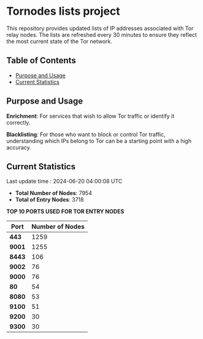 # Tornodes lists project

This repository provides updated lists of IP addresses associated with Tor relay nodes. The lists are refreshed every 30 minutes to ensure they reflect the most current state of the Tor network.

## Table of Contents

- [Purpose and Usage](#purpose-and-usage)
- [Current Statistics](#current-statistics)


## Purpose and Usage

**Enrichment**: For services that wish to allow Tor traffic or identify it correctly.

**Blacklisting**: For those who want to block or control Tor traffic, understanding which IPs belong to Tor can be a starting point with a high accuracy.

## Current Statistics

Last update time : 2024-06-20 04:00:08 UTC

- **Total Number of Nodes**: 7954
- **Total of Entry Nodes**: 3718

**TOP 10 PORTS USED FOR TOR ENTRY NODES**

| **Port** | **Number of Nodes** |
|------|-----------------|
| **443**   | 1259  |
| **9001**   | 1255  |
| **8443**   | 106  |
| **9002**   | 76  |
| **9000**   | 76  |
| **80**   | 54  |
| **8080**   | 53  |
| **9100**   | 51  |
| **9200**   | 30  |
| **9300**   | 30  |

